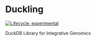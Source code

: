 # Duckling

[![Lifecycle: experimental](https://img.shields.io/badge/lifecycle-experimental-orange.svg)](https://lifecycle.r-lib.org/articles/stages.html#experimental)


DuckDB Library for Integrative Genomics
